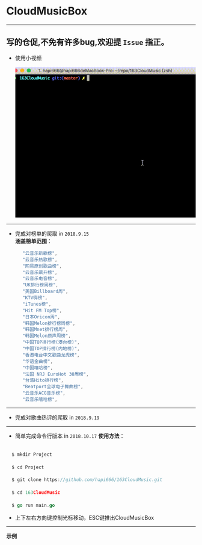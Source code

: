 # CloudMusicBox
---
 **写的仓促,不免有许多bug,欢迎提 `Issue` 指正。**
---

* 使用小视频

  ![very good|412x297](https://github.com/hapi666/163CloudMusic/blob/master/ezgif.com-resize.gif)

---

  * 完成对榜单的爬取 in  `2018.9.15`   
**涵盖榜单范围**：

```go
	  "云音乐新歌榜",  
      "云音乐热歌榜",   
      "网易原创歌曲榜",   
      "云音乐飙升榜",   
      "云音乐电音榜",   
      "UK排行榜周榜",   
      "美国Billboard周",   
      "KTV嗨榜",   
      "iTunes榜",   
      "Hit FM Top榜",   
      "日本Oricon周",   
      "韩国Melon排行榜周榜",   
      "韩国Mnet排行榜周",   
      "韩国Melon原声周榜",   
      "中国TOP排行榜(港台榜)",   
      "中国TOP排行榜(内地榜)",   
      "香港电台中文歌曲龙虎榜",   
      "华语金曲榜",   
      "中国嘻哈榜",   
      "法国 NRJ EuroHot 30周榜",   
      "台湾Hito排行榜",   
      "Beatport全球电子舞曲榜",   
      "云音乐ACG音乐榜",   
      "云音乐嘻哈榜",
```
---
 * 完成对歌曲热评的爬取 in `2018.9.19`  
---
 * 简单完成命令行版本 in `2018.10.17`
 **使用方法**：  
```go

  $ mkdir Project
  
  $ cd Project
  
  $ git clone https://github.com/hapi666/163CloudMusic.git
  
  $ cd 163CloudMusic
    
  $ go run main.go
```
* 上下左右方向键控制光标移动，ESC键推出CloudMusicBox

---
 **示例**

    
